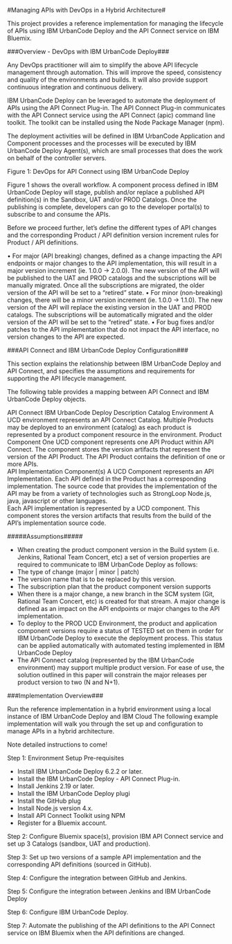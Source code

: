 #Managing APIs with DevOps in a Hybrid Architecture#

This project provides a reference implementation for managing the lifecycle of APIs using IBM UrbanCode Deploy and the API Connect service on IBM Bluemix.  

###Overview - DevOps with IBM UrbanCode Deploy###

Any DevOps practitioner will aim to simplify the above API lifecycle management through automation.  This will improve the speed, consistency and quality of the environments and builds.  It will also provide support continuous integration and continuous delivery.  

IBM UrbanCode Deploy can be leveraged to automate the deployment of APIs using the API Connect Plug-in.  The API Connect Plug-in communicates with the API Connect service using the API Connect (apic) command line toolkit.  The toolkit can be installed using the Node Package Manager (npm).  

The deployment activities will be defined in IBM UrbanCode Application and Component processes and the processes will be executed by IBM UrbanCode Deploy Agent(s), which are small processes that does the work on behalf of the controller servers.  


Figure 1: DevOps for API Connect using IBM UrbanCode Deploy

Figure 1 shows the overall workflow.  A component process defined in IBM UrbanCode Deploy will stage, publish and/or replace a published API definition(s) in the Sandbox, UAT and/or PROD Catalogs.  Once the publishing is complete, developers can go to the developer portal(s) to subscribe to and consume the APIs.  

Before we proceed further, let’s define the different types of API changes and the corresponding Product / API definition version increment rules for Product / API definitions.  

   •	For major (API breaking) changes, defined as a change impacting the API endpoints or major changes to the API implementation, this will result in a major version increment (ie. 1.0.0 -> 2.0.0).  The new version of the API will be published to the UAT and PROD catalogs and the subscriptions will be manually migrated.  Once all the subscriptions are migrated, the older version of the API will be set to a “retired” state. 
   •	For minor (non-breaking) changes, there will be a minor version increment (ie. 1.0.0 -> 1.1.0).  The new version of the API will replace the existing version in the UAT and PROD catalogs.  The subscriptions will be automatically migrated and the older version of the API will be set to the “retired” state. 
   •	For bug fixes and/or patches to the API implementation that do not impact the API interface, no version changes to the API are expected.

###API Connect and IBM UrbanCode Deploy Configuration###

This section explains the relationship between IBM UrbanCode Deploy and API Connect, and specifies the assumptions and requirements for supporting the API lifecycle management.  

The following table provides a mapping between API Connect and IBM UrbanCode Deploy objects.

API Connect	IBM UrbanCode Deploy	Description
Catalog	Environment	A UCD environment represents an API Connect Catalog.  Multiple Products may be deployed to an environment (catalog) as each product is represented by a product component resource in the environment.
Product	Component	One UCD component represents one API Product within API Connect.  The component stores the version artifacts that represent the version of the API Product.
The API Product contains the definition of one or more APIs.    
API Implementation	Component(s)	A UCD Component represents an API Implementation. Each API defined in the Product has a corresponding implementation. The source code that provides the implementation of the API may be from a variety of technologies such as StrongLoop Node.js, java, javascript or other languages.  
Each API implementation is represented by a UCD component.  This component stores the version artifacts that results from the build of the API’s implementation source code.  

#####Assumptions#####
   * When creating the product component version in the Build system (i.e. Jenkins, Rational Team Concert, etc) a set of version properties are required to communicate to IBM UrbanCode Deploy as follows:   
   * The type of change (major | minor | patch) 
   * The version name that is to be replaced by this version.   
   * The subscription plan that the product component version supports
   * When there is a major change, a new branch in the SCM system (Git, Rational Team Concert, etc) is created for that stream.  A major change is defined as an impact on the API endpoints or major changes to the API implementation.  
   * To deploy to the PROD UCD Environment, the product and application component versions require a status of TESTED set on them in order for IBM UrbanCode Deploy to execute the deployment process.  This status can be applied automatically with automated testing implemented in IBM UrbanCode Deploy
   * The API Connect catalog (represented by the IBM UrbanCode environment) may support multiple product version.  For ease of use, the solution outlined in this paper will constrain the major releases per product version to two (N and N+1). 


###Implementation Overview###

Run the reference implementation in a hybrid environment using a local instance of IBM UrbanCode Deploy and IBM Cloud
The following example implementation will walk you through the set up and configuration to manage APIs in a hybrid architecture. 

Note detailed instructions to come!

Step 1: Environment Setup
Pre-requisites
   *	Install IBM UrbanCode Deploy 6.2.2 or later.
   * 	Install the IBM UrbanCode Deploy - API Connect Plug-in. 
   * Install Jenkins 2.19 or later.
   * Install the IBM UrbanCode Deploy plugi
   * Install the GitHub plug
   * Install Node.js version 4.x. 
   * Install API Connect Toolkit using NPM
   * Register for a Bluemix account.

Step 2: Configure Bluemix space(s), provision IBM API Connect service and set up 3 Catalogs (sandbox, UAT and production). 

Step 3: Set up two versions of a sample API implementation and the corresponding API definitions (sourced in GitHub). 

Step 4: Configure the integration between GitHub and Jenkins. 

Step 5: Configure the integration between Jenkins and IBM UrbanCode Deploy

Step 6: Configure IBM UrbanCode Deploy. 

Step 7: Automate the publishing of the API definitions to the API Connect service on IBM Bluemix when the API definitions are changed.
